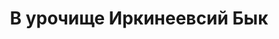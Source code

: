 ---
title: В урочище Иркинеевсий Бык
location: Река Ангара. Богучанский район, Красноярский край, Россия
thumb_width: 235
taxonomy:
    tag:
        - main_gallery
---